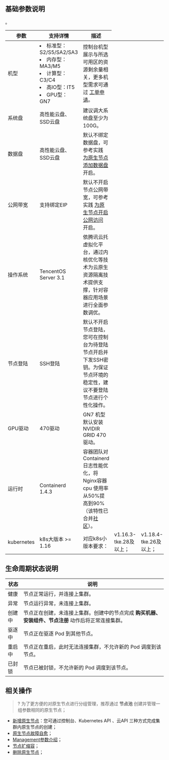 ## 基础参数说明

| 参数 | 支持详情 | 描述 |
|---------|---------|---------|
| 机型 | <li>标准型：S2/S5/SA2/SA3</li> <li>内存型：MA3/M5</li> <li>计算型：C3/C4</li> <li>高IO型：IT5</li> <li>GPU型：GN7</li>  | 控制台机型展示与所选可用区的资源剩余量相关，更多机型需求可通过 [工单申请]()。 |
| 系统盘 | 高性能云盘、SSD云盘 | 建议调大系统盘至少为100G。 |
| 数据盘 | 高性能云盘、SSD云盘 | 默认不绑定数据盘，可参考实践 [为原生节点添加数据盘]() 开启。 |
| 公网带宽 | 支持绑定EIP | 默认不开启节点公网带宽，可参考实践 [为原生节点开启公网访问]() 开启。 |
| 操作系统 | TencentOS Server 3.1 | 依腾讯云托虚拟化平台，通过内核优化等技术为云原生资源隔离技术提供支撑，针对容器应用场景进行全面参数调优。 |
| 节点登陆 | SSH登陆 | 默认不开启节点登陆，您可在控制台为待登陆节点开启并下发SSH密钥。为保证节点环境的稳定性，建议不要登陆节点进行个性化操作。 |
| GPU驱动 | 470驱动 | GN7 机型默认安装 NVIDIR GRID 470驱动。 |
| 运行时 | Containerd 1.4.3 | 容器团队对Containerd日志性能优化，将Nginx容器cpu 使用率从50%提高到90% （该特性已合并[社区](https://github.com/containerd/containerd/pull/5286)）。 |
| kubernetes |  k8s大版本 >= 1.16 | 对应k8s小版本要求：<td>v1.16.3-tke.28及以上；</td><td>v1.18.4-tke.26及以上；</td><td> v1.20.6-tke.21及以上</td>。 |


## 生命周期状态说明

| 状态 | 说明 |
|---------|---------|
| 健康 | 节点正常运行，并连接上集群。 |
| 异常 | 节点运行异常，未连接上集群。 |
| 创建中 | 节点正在创建，未连接上集群。创建中的节点完成 **购买机器、安装组件、节点注册** 动作后将正常连接集群。 |
| 驱逐中 | 节点正在驱逐 Pod 到其他节点。 |
| 重启中 | 节点正在重启，此时无法连接集群，不允许新的 Pod 调度到该节点。 |
| 已封锁| 节点已被封锁，不允许新的 Pod 调度到该节点。 |

 
## 相关操作

>? 为了更方便的对原生节点进行分组管理，推荐通过 **节点池** 创建并管理一组参数相同的原生节点；

-  [新增原生节点]()：您可通过控制台、Kubernetes API 、云API 三种方式完成集群内原生节点的创建；
-  [原生节点故障自愈]()；
-  [Management参数介绍]()；
-  [节点扩缩容]()；
-  [删除原生节点]()；






